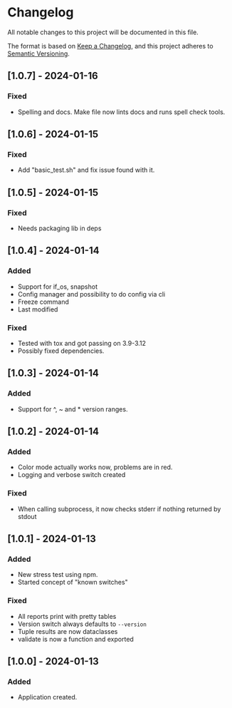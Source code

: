 # Changelog

All notable changes to this project will be documented in this file.

The format is based on [Keep a Changelog](https://keepachangelog.com/en/1.0.0/),
and this project adheres to [Semantic Versioning](https://semver.org/spec/v2.0.0.html).

## [1.0.7] - 2024-01-16

### Fixed
- Spelling and docs. Make file now lints docs and runs spell check tools.


## [1.0.6] - 2024-01-15

### Fixed
- Add "basic_test.sh" and fix issue found with it.


## [1.0.5] - 2024-01-15

### Fixed
- Needs packaging lib in deps

## [1.0.4] - 2024-01-14

### Added
- Support for if_os, snapshot
- Config manager and possibility to do config via cli
- Freeze command
- Last modified

### Fixed
- Tested with tox and got passing on 3.9-3.12
- Possibly fixed dependencies.

## [1.0.3] - 2024-01-14

### Added
- Support for ^, ~ and * version ranges.

## [1.0.2] - 2024-01-14

### Added
- Color mode actually works now, problems are in red.
- Logging and verbose switch created

### Fixed
- When calling subprocess, it now checks stderr if nothing returned by stdout


## [1.0.1] - 2024-01-13

### Added
- New stress test using npm.
- Started concept of "known switches"

### Fixed

- All reports print with pretty tables
- Version switch always defaults to `--version`
- Tuple results are now dataclasses
- validate is now a function and exported

## [1.0.0] - 2024-01-13

### Added

- Application created.

